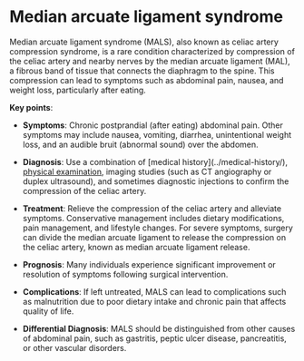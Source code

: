 [//]: # (
source: gpt-3 + jph editing
tags: conditions
)

# Median arcuate ligament syndrome

Median arcuate ligament syndrome (MALS), also known as celiac artery compression syndrome, is a rare condition characterized by compression of the celiac artery and nearby nerves by the median arcuate ligament (MAL), a fibrous band of tissue that connects the diaphragm to the spine. This compression can lead to symptoms such as abdominal pain, nausea, and weight loss, particularly after eating.

**Key points**:

* **Symptoms**: Chronic postprandial (after eating) abdominal pain. Other symptoms may include nausea, vomiting, diarrhea, unintentional weight loss, and an audible bruit (abnormal sound) over the abdomen.

* **Diagnosis**: Use a combination of [medical history](../medical-history/\), [physical examination](../physical-examination/), imaging studies (such as CT angiography or duplex ultrasound), and sometimes diagnostic injections to confirm the compression of the celiac artery.

* **Treatment**: Relieve the compression of the celiac artery and alleviate symptoms. Conservative management includes dietary modifications, pain management, and lifestyle changes. For severe symptoms, surgery can divide the median arcuate ligament to release the compression on the celiac artery, known as median arcuate ligament release.

* **Prognosis**: Many individuals experience significant improvement or resolution of symptoms following surgical intervention.

* **Complications**: If left untreated, MALS can lead to complications such as malnutrition due to poor dietary intake and chronic pain that affects quality of life.

* **Differential Diagnosis**: MALS should be distinguished from other causes of abdominal pain, such as gastritis, peptic ulcer disease, pancreatitis, or other vascular disorders.
